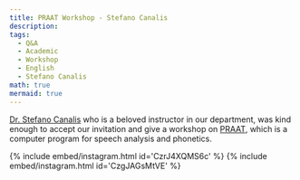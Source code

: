 ```yaml
---
title: PRAAT Workshop - Stefano Canalis
description:
tags:
  - Q&A
  - Academic
  - Workshop
  - English
  - Stefano Canalis
math: true
mermaid: true
---
```

[Dr. Stefano Canalis](https://linguistics.bogazici.edu.tr/stefano-canalis) who is a beloved instructor in our department, was kind enough to accept our invitation and give a workshop on [PRAAT](https://praat.org), which is a computer program for speech analysis and phonetics.

{% include embed/instagram.html id='CzrJ4XQMS6c' %} 
{% include embed/instagram.html id='CzgJAGsMtVE' %}